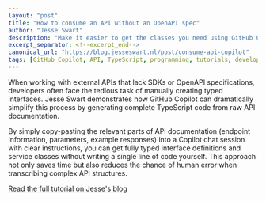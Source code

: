 ```yaml
---
layout: "post"
title: "How to consume an API without an OpenAPI spec"
author: "Jesse Swart"
description: "Make it easier to get the classes you need using GitHub Copilot when you don't have official API specs."
excerpt_separator: <!--excerpt_end-->
canonical_url: "https://blog.jesseswart.nl/post/consume-api-copilot"
tags: [GitHub Copilot, API, TypeScript, programming, tutorials, development, productivity]
---
```


When working with external APIs that lack SDKs or OpenAPI specifications, developers often face the tedious task of manually creating typed interfaces. Jesse Swart demonstrates how GitHub Copilot can dramatically simplify this process by generating complete TypeScript code from raw API documentation.<!--excerpt_end-->

By simply copy-pasting the relevant parts of API documentation (endpoint information, parameters, example responses) into a Copilot chat session with clear instructions, you can get fully typed interface definitions and service classes without writing a single line of code yourself. This approach not only saves time but also reduces the chance of human error when transcribing complex API structures.

[Read the full tutorial on Jesse's blog](https://blog.jesseswart.nl/post/consume-api-copilot)
